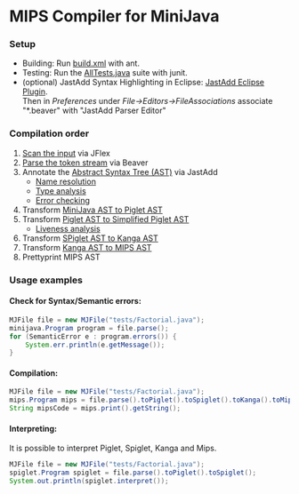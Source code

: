 # MIPS Compiler for MiniJava
### Setup
+ Building: Run [build.xml](build.xml) with ant.
+ Testing: Run the [AllTests.java](junit/tests/AllTests.java) suite with junit.
+ (optional) JastAdd Syntax Highlighting in Eclipse: [JastAdd Eclipse Plugin](http://jastadd.org/web/tool-support/syntax-highlighting.php). <br>
Then in *Preferences* under *File->Editors->FileAssociations* associate "\*.beaver" with "JastAdd Parser Editor"

### Compilation order
1. [Scan the input](/docs/Scanning.md) via JFlex
2. [Parse the token stream](/docs/Parsing.md) via Beaver
3. Annotate the [Abstract Syntax Tree (AST)](/minijava/minijava.ast) via JastAdd
    + [Name resolution](/docs/NameResolution.md)
    + [Type analysis](/docs/TypeAnalysis.md)
    + [Error checking](/docs/ErrorChecking.md)
4. Transform [MiniJava AST to Piglet AST](/docs/MiniJavaToPiglet.md)
5. Transform [Piglet AST to Simplified Piglet AST](/docs/PigletToSPiglet.md)
    + [Liveness analysis](/docs/LivenessAnalysis.md)
6. Transform [SPiglet AST to Kanga AST](/docs/SPigletToKanga.md)
7. Transform [Kanga AST to MIPS AST](/docs/KangaToMIPS.md)
8. Prettyprint MIPS AST


### Usage examples
####  Check for Syntax/Semantic errors:
```java
MJFile file = new MJFile("tests/Factorial.java");
minijava.Program program = file.parse();
for (SemanticError e : program.errors()) {
    System.err.println(e.getMessage());
}
```

#### Compilation:
```java
MJFile file = new MJFile("tests/Factorial.java");
mips.Program mips = file.parse().toPiglet().toSpiglet().toKanga().toMips();
String mipsCode = mips.print().getString();
```

#### Interpreting:
It is possible to interpret Piglet, Spiglet, Kanga and Mips.
```java
MJFile file = new MJFile("tests/Factorial.java");
spiglet.Program spiglet = file.parse().toPiglet().toSpiglet();
System.out.println(spiglet.interpret());
```
